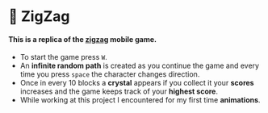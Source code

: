# 💠 ZigZag
#### This is a replica of the [zigzag](https://play.google.com/store/apps/details?id=com.ketchapp.zigzaggame&hl=en_US&gl=US) mobile game. 
- To start the game press `W`. 
- An **infinite random path** is created as you continue the game and every time you press `space` the character changes direction.
- Once in every 10 blocks a **crystal** appears if you collect it your **scores** increases and the game keeps track of your **highest score**. 
- While working at this project I encountered for my first time **animations**.
